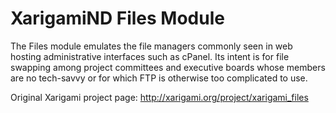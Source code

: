 # XarigamiND Files Module

The Files module emulates the file managers commonly seen in
web hosting administrative interfaces such as cPanel. Its intent 
is for file swapping among project committees and executive boards 
whose members are no tech-savvy or for which FTP is otherwise
too complicated to use.

Original Xarigami project page: http://xarigami.org/project/xarigami_files
